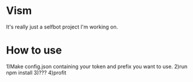 # Vism
It's really just a selfbot project I'm working on.
# How to use
1)Make config.json containing your token and prefix you want to use.
2)run npm install
3)???
4)profit